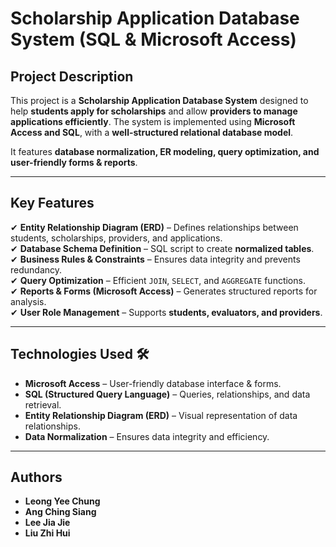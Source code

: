 # Scholarship Application Database System (SQL & Microsoft Access)

## Project Description
This project is a **Scholarship Application Database System** designed to help **students apply for scholarships** and allow **providers to manage applications efficiently**. The system is implemented using **Microsoft Access and SQL**, with a **well-structured relational database model**.  

It features **database normalization, ER modeling, query optimization, and user-friendly forms & reports**.

---

## Key Features
✔ **Entity Relationship Diagram (ERD)** – Defines relationships between students, scholarships, providers, and applications.  
✔ **Database Schema Definition** – SQL script to create **normalized tables**.  
✔ **Business Rules & Constraints** – Ensures data integrity and prevents redundancy.  
✔ **Query Optimization** – Efficient `JOIN`, `SELECT`, and `AGGREGATE` functions.  
✔ **Reports & Forms (Microsoft Access)** – Generates structured reports for analysis.  
✔ **User Role Management** – Supports **students, evaluators, and providers**.  

---

## Technologies Used 🛠️
- **Microsoft Access** – User-friendly database interface & forms.  
- **SQL (Structured Query Language)** – Queries, relationships, and data retrieval.  
- **Entity Relationship Diagram (ERD)** – Visual representation of data relationships.  
- **Data Normalization** – Ensures data integrity and efficiency.  

---

## Authors
- **Leong Yee Chung**
- **Ang Ching Siang**
- **Lee Jia Jie**
- **Liu Zhi Hui**
